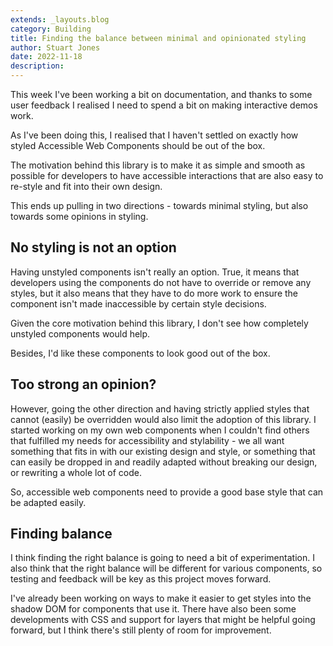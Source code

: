 ```yaml
---
extends: _layouts.blog
category: Building
title: Finding the balance between minimal and opinionated styling
author: Stuart Jones
date: 2022-11-18
description: 
---
```


This week I've been working a bit on documentation, and thanks to some user feedback I realised I need to spend a bit on making interactive demos work.

As I've been doing this, I realised that I haven't settled on exactly how styled Accessible Web Components should be out of the box.

The motivation behind this library is to make it as simple and smooth as possible for developers to have accessible interactions that are also easy to re-style and fit into their own design.

This ends up pulling in two directions - towards minimal styling, but also towards some opinions in styling.

## No styling is not an option

Having unstyled components isn't really an option. True, it means that developers using the components do not have to override or remove any styles, but it also means that they have to do more work to ensure the component isn't made inaccessible by certain style decisions.

Given the core motivation behind this library, I don't see how completely unstyled components would help.

Besides, I'd like these components to look good out of the box.

## Too strong an opinion?

However, going the other direction and having strictly applied styles that cannot (easily) be overridden would also limit the adoption of this library. I started working on my own web components when I couldn't find others that fulfilled my needs for accessibility and stylability - we all want something that fits in with our existing design and style, or something that can easily be dropped in and readily adapted without breaking our design, or rewriting a whole lot of code.

So, accessible web components need to provide a good base style that can be adapted easily.

## Finding balance

I think finding the right balance is going to need a bit of experimentation. I also think that the right balance will be different for various components, so testing and feedback will be key as this project moves forward.

I've already been working on ways to make it easier to get styles into the shadow DOM for components that use it. There have also been some developments with CSS and support for layers that might be helpful going forward, but I think there's still plenty of room for improvement.